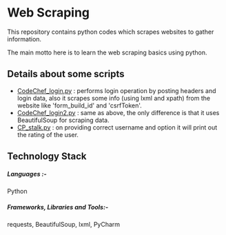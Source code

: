 # Web Scraping
This repository contains python codes which scrapes
websites to gather information.

The main motto here is to learn the web scraping 
basics using python.

## Details about some scripts
 * [CodeChef_login.py](https://github.com/WizArdZ3658/Web-Scraping/blob/master/CodeChef_login.py) : performs login 
 operation by posting headers and login data, also it scrapes some info (using lxml and xpath) from the website like 
 'form_build_id' and 'csrfToken'.
 * [CodeChef_login2.py](https://github.com/WizArdZ3658/Web-Scraping/blob/master/CodeChef_login2.py) : same as above, the 
 only difference is that it uses BeautifulSoup for scraping data.
 * [CP_stalk.py](https://github.com/WizArdZ3658/Web-Scraping/blob/master/CP_stalk.py) : on providing correct username 
 and option it will print out the rating of the user.
 
 
## Technology Stack
##### Languages :-
Python

##### Frameworks, Libraries and Tools:-
requests, BeautifulSoup, lxml, PyCharm

